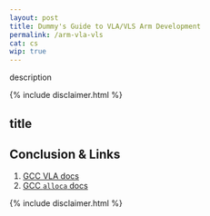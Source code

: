 ```yaml
---
layout: post
title: Dummy's Guide to VLA/VLS Arm Development
permalink: /arm-vla-vls
cat: cs
wip: true
---
```


description

{% include disclaimer.html %}

## title

## Conclusion & Links

1. [GCC VLA docs](https://gcc.gnu.org/onlinedocs/gcc/Variable-Length.html)
1. [GCC `alloca` docs](https://www.gnu.org/software/libc/manual/html_node/Alloca-Example.html)

{% include disclaimer.html %}
